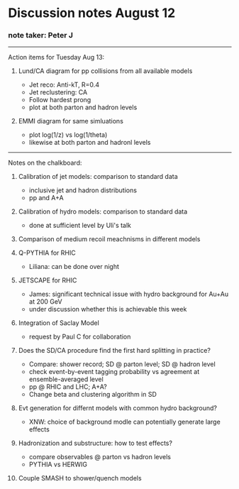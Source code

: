 # Discussion notes August 12

### note taker: Peter J

<hr>

Action items for Tuesday Aug 13:

1. Lund/CA diagram for pp collisions from all available models
   * Jet reco: Anti-kT, R=0.4
   * Jet reclustering: CA
   * Follow hardest prong
   * plot at both parton and hadron levels
   
2. EMMI diagram for same simluations
   * plot log(1/z) vs log(1/theta)
   * likewise at both parton and hadronl levels

<hr>

Notes on the chalkboard:

1. Calibration of jet models: comparison to standard data
   * inclusive jet and hadron distributions
   * pp and A+A

2. Calibration of hydro models: comparison to standard data
   * done at sufficient level by Uli's talk
   
3. Comparison of medium recoil meachnisms in different models

4. Q-PYTHIA for RHIC
   * Liliana: can be done over night
   
5. JETSCAPE for RHIC
   * James: significant technical issue with hydro background for Au+Au at 200 GeV
   * under discussion whether this is achievable this week
   
6. Integration of Saclay Model
   * request by Paul C for collaboration
   
7. Does the SD/CA procedure find the first hard splitting in practice?
   * Compare: shower record; SD @ parton level; SD @ hadron level
   * check event-by-event tagging probability vs agreement at ensemble-averaged level
   * pp @ RHIC and LHC; A+A?
   * Change beta and clustering algorithm in SD
   
8. Evt generation for differnt models with common hydro background?
   * XNW: choice of background modle can potentially generate large effects
   
9. Hadronization and substructure: how to test effects?
   * compare observables @ parton vs hadron levels
   * PYTHIA vs HERWIG
   
10. Couple SMASH to shower/quench models
   
